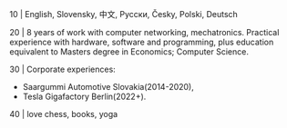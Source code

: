 10 | English, Slovensky, 中文, Pусски, Česky, Polski, Deutsch  

20 | 8 years of work with computer networking, mechatronics. Practical experience with hardware, software and programming, plus education equivalent to Masters degree in Economics; Computer Science.

30 | Corporate experiences: 
* Saargummi Automotive Slovakia(2014-2020), 
* Tesla Gigafactory Berlin(2022+).

40 | love chess, books, yoga
